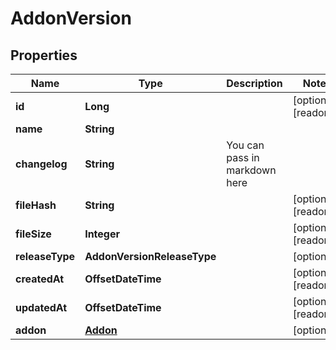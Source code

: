 

# AddonVersion


## Properties

Name | Type | Description | Notes
------------ | ------------- | ------------- | -------------
**id** | **Long** |  |  [optional] [readonly]
**name** | **String** |  | 
**changelog** | **String** | You can pass in markdown here | 
**fileHash** | **String** |  |  [optional] [readonly]
**fileSize** | **Integer** |  |  [optional] [readonly]
**releaseType** | **AddonVersionReleaseType** |  |  [optional]
**createdAt** | **OffsetDateTime** |  |  [optional] [readonly]
**updatedAt** | **OffsetDateTime** |  |  [optional] [readonly]
**addon** | [**Addon**](Addon.md) |  |  [optional]



